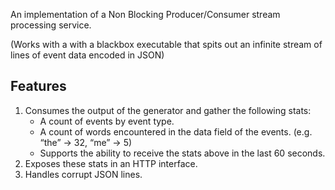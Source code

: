 An implementation of a Non Blocking Producer/Consumer stream processing service.

(Works with a with a blackbox executable that spits out an infinite stream of lines of event data encoded in JSON)

## Features

1. Consumes the output of the generator and gather the following stats:
   - A count of events by event type.
   - A count of words encountered in the data field of the events. (e.g. “the” → 32, “me” → 5)
   - Supports the ability to receive the stats above in the last 60 seconds.
2. Exposes these stats in an HTTP interface.
3. Handles corrupt JSON lines.
